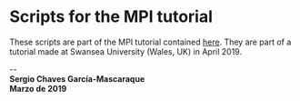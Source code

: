 # Scripts for the MPI tutorial

These scripts are part of the MPI tutorial contained 
[here](https://www.schavesgm.github.io). They are part
of a tutorial made at Swansea University (Wales, UK) in
April 2019.

--
<br />
**Sergio Chaves García-Mascaraque**
<br />
**Marzo de 2019**

